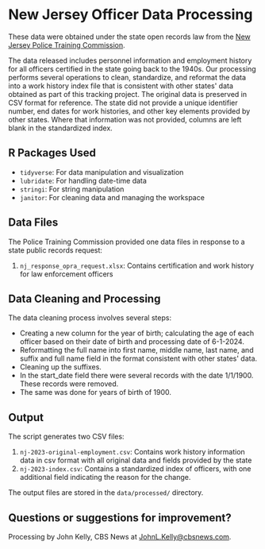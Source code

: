 # New Jersey Officer Data Processing

These data were obtained under the state open records law from the [New Jersey Police Training Commission](https://www.njoag.gov/about/divisions-and-offices/division-of-criminal-justice-home/police-training-commission/). 

The data released includes personnel information and employment history for all officers certified in the state going back to the 1940s. Our processing performs several operations to clean, standardize, and reformat the data into a work history index file that is consistent with other states' data obtained as part of this tracking project. The original data is preserved in CSV format for reference. The state did not provide a unique identifier number, end dates for work histories, and other key elements provided by other states. Where that information was not provided, columns are left blank in the standardized index.

## R Packages Used

- `tidyverse`: For data manipulation and visualization
- `lubridate`: For handling date-time data
- `stringi`: For string manipulation
- `janitor`: For cleaning data and managing the workspace

## Data Files

The Police Training Commission provided one data files in response to a state public records request:

1. `nj_response_opra_request.xlsx`: Contains certification and work history for law enforcement officers

## Data Cleaning and Processing

The data cleaning process involves several steps:

- Creating a new column for the year of birth; calculating the age of each officer based on their date of birth and processing date of 6-1-2024.
- Reformatting the full name into first name, middle name, last name, and suffix and full name field in the format consistent with other states' data.
- Cleaning up the suffixes.
- In the start_date field there were several records with the date 1/1/1900. These records were removed. 
- The same was done for years of birth of 1900.

## Output

The script generates two CSV files:

1. `nj-2023-original-employment.csv`: Contains work history information data in csv format with all original data and fields provided by the state
4. `nj-2023-index.csv`: Contains a standardized index of officers, with one additional field indicating the reason for the change.

The output files are stored in the `data/processed/` directory.

## Questions or suggestions for improvement?

Processing by John Kelly, CBS News at JohnL.Kelly@cbsnews.com.
